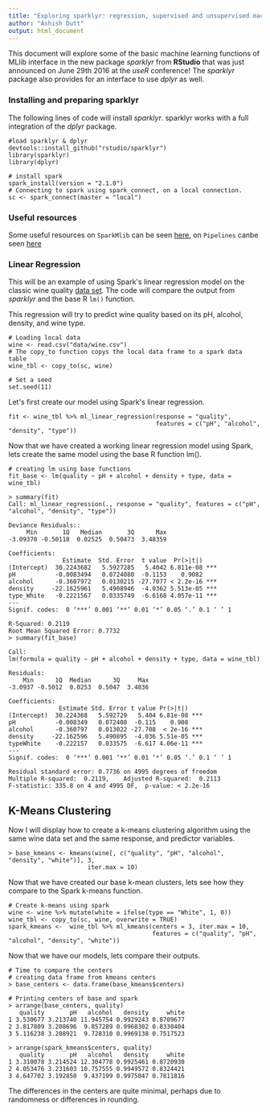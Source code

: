```yaml
---
title: "Exploring sparklyr: regression, supervised and unsupervised machine learning algorithms"
author: "Ashish Dutt"
output: html_document
---
```


This document will explore some of the basic machine learning functions of MLlib interface in the new package *sparklyr* from **RStudio** that was just announced on June 29th 2016 at the *useR* conference! The *sparklyr* package also provides for an interface to use *dplyr* as well. 

### Installing and preparing sparklyr

The following lines of code will install *sparklyr*. sparklyr works with a full integration of the *dplyr* package. 

```{r, eval = FALSE}
#load sparklyr & dplyr
devtools::install_github("rstudio/sparklyr")
library(sparklyr)
library(dplyr)

# install spark
spark_install(version = "2.1.0")
# Connecting to spark using spark_connect, on a local connection. 
sc <- spark_connect(master = "local")
```

### Useful resources

Some useful resources on `SparkMlib` can be seen [here](http://spark.apache.org/docs/latest/ml-pipeline.html), on `Pipelines` canbe seen [here](http://spark.apache.org/docs/latest/ml-pipeline.html)

### Linear Regression

This will be an example of using Spark's linear regression model on the classic wine quality [data set](https://gist.github.com/duttashi/fc6f64ff9e28502826dea05d034773df). The code will compare the output from *sparklyr* and the base R `lm()` function.

This regression will try to predict wine quality based on its pH, alcohol, density, and wine type. 

```{r, eval = F}
# Loading local data
wine <- read.csv("data/wine.csv")
# The copy_to function copys the local data frame to a spark data table
wine_tbl <- copy_to(sc, wine) 

# Set a seed
set.seed(11)
```

Let's first create our model using Spark's linear regression.

```{r, eval = F}
fit <- wine_tbl %>% ml_linear_regression(response = "quality",
                                         features = c("pH", "alcohol", "density", "type"))
```

Now that we have created a working linear regression model using Spark, lets create the same model using the base R function lm().

```{r, eval = F}
# creating lm using base functions 
fit_base <- lm(quality ~ pH + alcohol + density + type, data = wine_tbl)

> summary(fit)
Call: ml_linear_regression(., response = "quality", features = c("pH", "alcohol", "density", "type"))

Deviance Residuals::
     Min       1Q   Median       3Q      Max 
-3.09370 -0.50118  0.02525  0.50473  3.48359 

Coefficients:
               Estimate  Std. Error  t value  Pr(>|t|)    
(Intercept)  30.2243682   5.5927285   5.4042 6.811e-08 ***
pH           -0.0083494   0.0724080  -0.1153    0.9082    
alcohol      -0.3607972   0.0130215 -27.7077 < 2.2e-16 ***
density     -22.1625961   5.4908946  -4.0362 5.513e-05 ***
type_White   -0.2221567   0.0335749  -6.6168 4.057e-11 ***
---
Signif. codes:  0 ‘***’ 0.001 ‘**’ 0.01 ‘*’ 0.05 ‘.’ 0.1 ‘ ’ 1

R-Squared: 0.2119
Root Mean Squared Error: 0.7732
> summary(fit_base)

Call:
lm(formula = quality ~ pH + alcohol + density + type, data = wine_tbl)

Residuals:
    Min      1Q  Median      3Q     Max 
-3.0937 -0.5012  0.0253  0.5047  3.4836 

Coefficients:
              Estimate Std. Error t value Pr(>|t|)    
(Intercept)  30.224368   5.592729   5.404 6.81e-08 ***
pH           -0.008349   0.072408  -0.115    0.908    
alcohol      -0.360797   0.013022 -27.708  < 2e-16 ***
density     -22.162596   5.490895  -4.036 5.51e-05 ***
typeWhite    -0.222157   0.033575  -6.617 4.06e-11 ***
---
Signif. codes:  0 ‘***’ 0.001 ‘**’ 0.01 ‘*’ 0.05 ‘.’ 0.1 ‘ ’ 1

Residual standard error: 0.7736 on 4995 degrees of freedom
Multiple R-squared:  0.2119,	Adjusted R-squared:  0.2113 
F-statistic: 335.8 on 4 and 4995 DF,  p-value: < 2.2e-16
```
## K-Means Clustering

Now I will display how to create a k-means clustering algorithm using the same wine data set and the same response, and predictor variables.

```{r, eval = F}
> base_kmeans <- kmeans(wine[, c("quality", "pH", "alcohol", "density", "white")], 3,
                      iter.max = 10)
```

Now that we have created our base k-mean clusters, lets see how they compare to the Spark k-means function.

```{r, eval = F}
# Create k-means using spark
wine <- wine %>% mutate(white = ifelse(type == "White", 1, 0))
wine_tbl <- copy_to(sc, wine, overwrite = TRUE)
spark_kmeans <-  wine_tbl %>% ml_kmeans(centers = 3, iter.max = 10,
                                        features = c("quality", "pH", "alcohol", "density", "white"))
```

Now that we have our models, lets compare their outputs.

```{r, eval = F}
# Time to compare the centers 
# creating data frame from kmeans centers
> base_centers <- data.frame(base_kmeans$centers)

# Printing centers of base and spark
> arrange(base_centers, quality)
   quality       pH   alcohol   density     white
1 3.530677 3.213740 11.945754 0.9929243 0.8709677
2 3.817809 3.208696  9.857289 0.9968302 0.8330404
3 5.116238 3.208921  9.728310 0.9969138 0.7517523

> arrange(spark_kmeans$centers, quality)
   quality       pH   alcohol   density     white
1 3.310078 3.214524 12.304778 0.9925461 0.8720930
2 4.053476 3.231603 10.757555 0.9949572 0.8324421
3 4.647702 3.192850  9.437199 0.9975047 0.7811816

```
The differences in the centers are quite minimal, perhaps due to randomness or differences in rounding.
